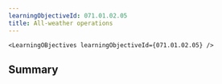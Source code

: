 ```yaml
---
learningObjectiveId: 071.01.02.05
title: All-weather operations
---
```


```tsx eval
<LearningOBjectives learningObjectiveId={071.01.02.05} />
```

## Summary

